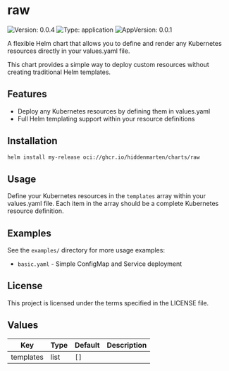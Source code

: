 # raw

![Version: 0.0.4](https://img.shields.io/badge/Version-0.0.4-informational?style=flat-square) ![Type: application](https://img.shields.io/badge/Type-application-informational?style=flat-square) ![AppVersion: 0.0.1](https://img.shields.io/badge/AppVersion-0.0.1-informational?style=flat-square)

A flexible Helm chart that allows you to define and render any Kubernetes resources directly in your values.yaml file.

This chart provides a simple way to deploy custom resources without creating traditional Helm templates.

## Features

- Deploy any Kubernetes resources by defining them in values.yaml
- Full Helm templating support within your resource definitions

## Installation

```bash
helm install my-release oci://ghcr.io/hiddenmarten/charts/raw
```

## Usage

Define your Kubernetes resources in the `templates` array within your values.yaml file.
Each item in the array should be a complete Kubernetes resource definition.

## Examples

See the `examples/` directory for more usage examples:

  - `basic.yaml` - Simple ConfigMap and Service deployment

## License

This project is licensed under the terms specified in the LICENSE file.

## Values

| Key | Type | Default | Description |
|-----|------|---------|-------------|
| templates | list | `[]` |  |

